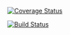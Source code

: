 [![Coverage Status](https://coveralls.io/repos/github/adex001/TestCoverage/badge.svg?branch=anotherTry)](https://coveralls.io/github/adex001/TestCoverage?branch=anotherTry)

[![Build Status](https://travis-ci.org/adex001/TestCoverage.svg?branch=anotherTry)](https://travis-ci.org/adex001/TestCoverage)